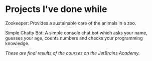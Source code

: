 # Projects I've done while 
Zookeeper: Provides a sustainable care of the animals in a zoo.

Simple Chatty Bot: A simple console chat bot which asks your name, guesses your age, counts numbers and checks your programming knowledge.

_These are final results of the courses on the JetBrains Academy._
